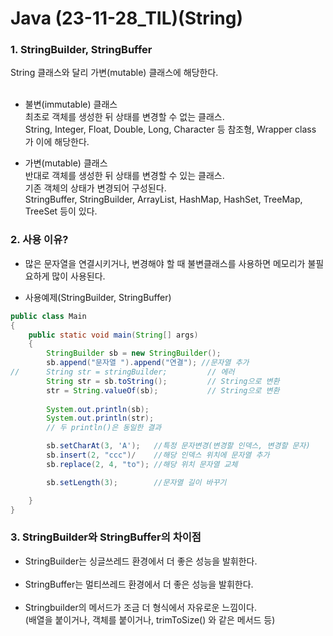 # Java (23-11-28_TIL)(String)

<h3>1. StringBuilder, StringBuffer</h3>
String 클래스와 달리 가변(mutable) 클래스에 해당한다.<br><br>

- 불변(immutable) 클래스<br>
최초로 객체를 생성한 뒤 상태를 변경할 수 없는 클래스.<br> 
String, Integer, Float, Double, Long, Character 등 참조형, Wrapper class 가 이에 해당한다.<br>

- 가변(mutable) 클래스<br>
반대로 객체를 생성한 뒤 상태를 변경할 수 있는 클래스.<br>
기존 객체의 상태가 변경되어 구성된다.<br>
StringBuffer, StringBuilder, ArrayList, HashMap, HashSet, TreeMap, TreeSet 등이 있다.


<h3>2. 사용 이유?</h3>

- 많은 문자열을 연결시키거나, 변경해야 할 때 불변클래스를 사용하면 메모리가 불필요하게 많이 사용된다.<br>


- 사용예제(StringBuilder, StringBuffer)
```java
public class Main
{
    public static void main(String[] args)
    {
        StringBuilder sb = new StringBuilder();
        sb.append("문자열 ").append("연결"); //문자열 추가
//      String str = stringBuilder;         // 에러
        String str = sb.toString();         // String으로 변환
        str = String.valueOf(sb);           // String으로 변환
        
        System.out.println(sb);
        System.out.println(str);
        // 두 println()은 동일한 결과

        sb.setCharAt(3, 'A');   //특정 문자변경(변경할 인덱스, 변경할 문자)
        sb.insert(2, "ccc")/    //해당 인덱스 위치에 문자열 추가
        sb.replace(2, 4, "to"); //해당 위치 문자열 교체

        sb.setLength(3);        //문자열 길이 바꾸기

    }
}
```

<h3>3. StringBuilder와 StringBuffer의 차이점</h3>

- StringBuilder는 싱글쓰레드 환경에서 더 좋은 성능을 발휘한다.<br><br>
- StringBuffer는 멀티쓰레드 환경에서 더 좋은 성능을 발휘한다.<br><br>
- Stringbuilder의 메서드가 조금 더 형식에서 자유로운 느낌이다.<br>
(배열을 붙이거나, 객체를 붙이거나, trimToSize() 와 같은 메서드 등)